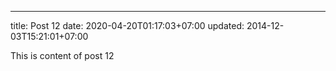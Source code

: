 ---
title: Post 12
date: 2020-04-20T01:17:03+07:00
updated: 2014-12-03T15:21:01+07:00

This is content of post 12